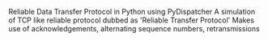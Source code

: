 Reliable Data Transfer Protocol in Python using PyDispatcher 
A simulation of TCP like reliable protocol dubbed as 'Reliable Transfer Protocol'
Makes use of acknowledgements, alternating sequence numbers, retransmissions 
